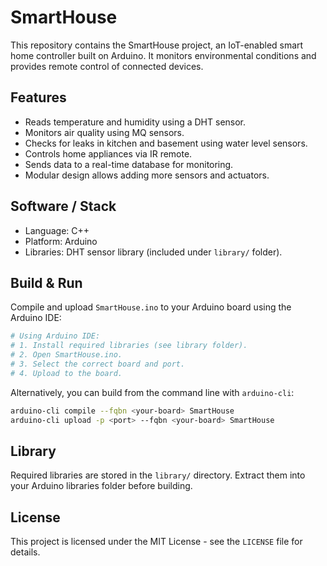 # SmartHouse

This repository contains the SmartHouse project, an IoT-enabled smart home controller built on Arduino. It monitors environmental conditions and provides remote control of connected devices.

## Features

- Reads temperature and humidity using a DHT sensor.
- Monitors air quality using MQ sensors.
- Checks for leaks in kitchen and basement using water level sensors.
- Controls home appliances via IR remote.
- Sends data to a real-time database for monitoring.
- Modular design allows adding more sensors and actuators.

## Software / Stack

- Language: C++
- Platform: Arduino
- Libraries: DHT sensor library (included under `library/` folder).

## Build & Run

Compile and upload `SmartHouse.ino` to your Arduino board using the Arduino IDE:

```bash
# Using Arduino IDE:
# 1. Install required libraries (see library folder).
# 2. Open SmartHouse.ino.
# 3. Select the correct board and port.
# 4. Upload to the board.
```

Alternatively, you can build from the command line with `arduino-cli`:

```bash
arduino-cli compile --fqbn <your-board> SmartHouse
arduino-cli upload -p <port> --fqbn <your-board> SmartHouse
```

## Library

Required libraries are stored in the `library/` directory. Extract them into your Arduino libraries folder before building.

## License

This project is licensed under the MIT License - see the `LICENSE` file for details.
